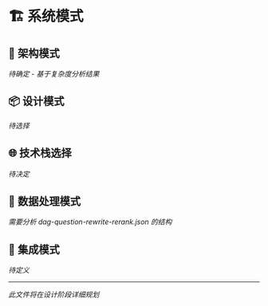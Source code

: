 # 🏗️ 系统模式

## 🔧 架构模式
*待确定 - 基于复杂度分析结果*

## 📦 设计模式
*待选择*

## 🌐 技术栈选择
*待决定*

## 📄 数据处理模式
*需要分析 dag-question-rewrite-rerank.json 的结构*

## 🔗 集成模式
*待定义*

---
*此文件将在设计阶段详细规划* 